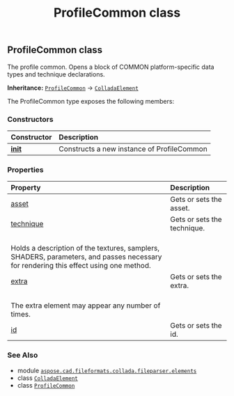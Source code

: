 ﻿---
title: ProfileCommon class
second_title: Aspose.CAD for Python via .NET API References
description: 
type: docs
weight: 870
url: /aspose.cad.fileformats.collada.fileparser.elements/profilecommon/
is_root: false
---

## ProfileCommon class

The profile common.
Opens a block of COMMON platform-specific data types and technique declarations.



**Inheritance:** [`ProfileCommon`](/cad/python-net/aspose.cad.fileformats.collada.fileparser.elements/profilecommon) → 
[`ColladaElement`](/cad/python-net/aspose.cad.fileformats.collada.fileparser.elements/colladaelement)



The ProfileCommon type exposes the following members:

### Constructors
| Constructor | Description |
| :- | :- |
| [__init__](/cad/python-net/aspose.cad.fileformats.collada.fileparser.elements/profilecommon/__init__/#) | Constructs a new instance of ProfileCommon |


### Properties
| Property | Description |
| :- | :- |
| [asset](/cad/python-net/aspose.cad.fileformats.collada.fileparser.elements/profilecommon/asset) | Gets or sets the asset. |
| [technique](/cad/python-net/aspose.cad.fileformats.collada.fileparser.elements/profilecommon/technique) | Gets or sets the technique.<br/>Holds a description of the textures, samplers, SHADERS, parameters, and passes necessary for rendering this effect using one method. |
| [extra](/cad/python-net/aspose.cad.fileformats.collada.fileparser.elements/profilecommon/extra) | Gets or sets the extra.<br/>The extra element may appear any number of times. |
| [id](/cad/python-net/aspose.cad.fileformats.collada.fileparser.elements/profilecommon/id) | Gets or sets the id. |



### See Also
* module [`aspose.cad.fileformats.collada.fileparser.elements`](..)
* class [`ColladaElement`](/cad/python-net/aspose.cad.fileformats.collada.fileparser.elements/colladaelement)
* class [`ProfileCommon`](/cad/python-net/aspose.cad.fileformats.collada.fileparser.elements/profilecommon)
